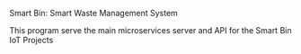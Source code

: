 Smart Bin: Smart Waste Management System

This program serve the main microservices server and API for the Smart Bin IoT Projects
